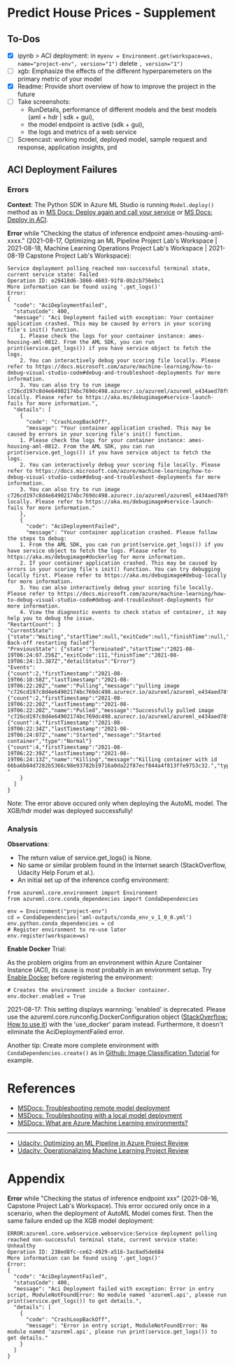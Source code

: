 # Predict House Prices - Supplement
## To-Dos
- [x] ipynb > ACI deployment: in `myenv = Environment.get(workspace=ws, name="project-env", version="1")` delete `, version="1")`
- [ ] xgb: Emphasize the effects of the different hyperparemeters on the primary metric of your model
- [x] Readme: Provide short overview of how to improve the project in the future
- [ ] Take screenshots: 
  - RunDetails, performance of different models and the best models (aml + hdr | sdk + gui), 
  - the model endpoint is active (sdk + gui), 
  - the logs and metrics of a web service
- [ ] Screencast: working model, deployed model, sample request and response, application insights, prd

## ACI Deployment Failures
### Errors
**Context**: The Python SDK in Azure ML Studio is running `Model.deploy()` method as in [MS Docs: Deploy again and call your service](https://docs.microsoft.com/en-us/azure/machine-learning/how-to-deploy-and-where?tabs=python#deploy-again-and-call-your-service) or [MS Docs: Deploy in ACI](https://docs.microsoft.com/en-us/azure/machine-learning/tutorial-deploy-models-with-aml#deploy-in-aci).

**Error** while "Checking the status of inference endpoint ames-housing-aml-xxxx." (2021-08-17, Optimizing an ML Pipeline Project Lab's Workspace | 2021-08-18, Machine Learning Operations Project Lab's Workspace | 2021-08-19 Capstone Project Lab's Workspace):

```
Service deployment polling reached non-successful terminal state, current service state: Failed
Operation ID: e29418d6-3866-4603-91f8-0b2cb756ebc1
More information can be found using '.get_logs()'
Error:
{
  "code": "AciDeploymentFailed",
  "statusCode": 400,
  "message": "Aci Deployment failed with exception: Your container application crashed. This may be caused by errors in your scoring file's init() function.
	1. Please check the logs for your container instance: ames-housing-aml-0812. From the AML SDK, you can run print(service.get_logs()) if you have service object to fetch the logs.
	2. You can interactively debug your scoring file locally. Please refer to https://docs.microsoft.com/azure/machine-learning/how-to-debug-visual-studio-code#debug-and-troubleshoot-deployments for more information.
	3. You can also try to run image c726cd197c8d4e64902174bc769dc498.azurecr.io/azureml/azureml_e434aed78f9426216c7e0e89c0851446 locally. Please refer to https://aka.ms/debugimage#service-launch-fails for more information.",
  "details": [
    {
      "code": "CrashLoopBackOff",
      "message": "Your container application crashed. This may be caused by errors in your scoring file's init() function.
	1. Please check the logs for your container instance: ames-housing-aml-0812. From the AML SDK, you can run print(service.get_logs()) if you have service object to fetch the logs.
	2. You can interactively debug your scoring file locally. Please refer to https://docs.microsoft.com/azure/machine-learning/how-to-debug-visual-studio-code#debug-and-troubleshoot-deployments for more information.
	3. You can also try to run image c726cd197c8d4e64902174bc769dc498.azurecr.io/azureml/azureml_e434aed78f9426216c7e0e89c0851446 locally. Please refer to https://aka.ms/debugimage#service-launch-fails for more information."
    },
    {
      "code": "AciDeploymentFailed",
      "message": "Your container application crashed. Please follow the steps to debug:
	1. From the AML SDK, you can run print(service.get_logs()) if you have service object to fetch the logs. Please refer to https://aka.ms/debugimage#dockerlog for more information.
	2. If your container application crashed. This may be caused by errors in your scoring file's init() function. You can try debugging locally first. Please refer to https://aka.ms/debugimage#debug-locally for more information.
	3. You can also interactively debug your scoring file locally. Please refer to https://docs.microsoft.com/azure/machine-learning/how-to-debug-visual-studio-code#debug-and-troubleshoot-deployments for more information.
	4. View the diagnostic events to check status of container, it may help you to debug the issue.
"RestartCount": 3
"CurrentState": {"state":"Waiting","startTime":null,"exitCode":null,"finishTime":null,"detailStatus":"CrashLoopBackOff: Back-off restarting failed"}
"PreviousState": {"state":"Terminated","startTime":"2021-08-19T06:24:07.256Z","exitCode":111,"finishTime":"2021-08-19T06:24:13.387Z","detailStatus":"Error"}
"Events":
{"count":2,"firstTimestamp":"2021-08-19T06:18:58Z","lastTimestamp":"2021-08-19T06:22:20Z","name":"Pulling","message":"pulling image "c726cd197c8d4e64902174bc769dc498.azurecr.io/azureml/azureml_e434aed78f9426216c7e0e89c0851446@sha256:f108f3922cd028c69f1560739e46003bcf3560a181056de8621ed8ec237a3057"","type":"Normal"}
{"count":2,"firstTimestamp":"2021-08-19T06:22:20Z","lastTimestamp":"2021-08-19T06:22:20Z","name":"Pulled","message":"Successfully pulled image "c726cd197c8d4e64902174bc769dc498.azurecr.io/azureml/azureml_e434aed78f9426216c7e0e89c0851446@sha256:f108f3922cd028c69f1560739e46003bcf3560a181056de8621ed8ec237a3057"","type":"Normal"}
{"count":4,"firstTimestamp":"2021-08-19T06:22:34Z","lastTimestamp":"2021-08-19T06:24:07Z","name":"Started","message":"Started container","type":"Normal"}
{"count":4,"firstTimestamp":"2021-08-19T06:22:39Z","lastTimestamp":"2021-08-19T06:24:13Z","name":"Killing","message":"Killing container with id 66ba6b84d7282b5366c98e93782b19716a0da22f87ecf844a4f813ffe9753c32.","type":"Normal"}
"
    }
  ]
}
```

Note: The error above occured only when deploying the AutoML model. The XGB/hdr model was deployed successfully!

### Analysis
**Observations**:
+ The return value of service.get_logs() is None.
+ No same or similar problem found in the Internet search (StackOverflow, Udacity Help Forum et al.).
+ An initial set up of the inference config environment:

```
from azureml.core.environment import Environment
from azureml.core.conda_dependencies import CondaDependencies

env = Environment("project-env")
cd = CondaDependencies('aml-outputs/conda_env_v_1_0_0.yml')
env.python.conda_dependencies = cd
# Register environment to re-use later
env.register(workspace=ws)
```

**Enable Docker** Trial: 

As the problem origins from an environment within Azure Container Instance (ACI), its cause is most probably in an environment setup. Try [Enable Docker](https://docs.microsoft.com/en-us/azure/machine-learning/how-to-use-environments#enable-docker) before registering the environment:

```
# Creates the environment inside a Docker container.
env.docker.enabled = True
```

2021-08-17: This setting displays warnning: 'enabled' is deprecated. Please use the azureml.core.runconfig.DockerConfiguration object ([StackOverflow: How to use it](https://stackoverflow.com/questions/67387249/how-to-use-azureml-core-runconfig-dockerconfiguration-class-in-azureml-core-envi)) with the 'use_docker' param instead. Furthermore, it doesn't eliminate the AciDeploymentFailed error.

Another tip: Create more complete environment with `CondaDependencies.create()` as in [Github: Image Classification Tutorial](https://github.com/Azure/MachineLearningNotebooks/tree/master/tutorials/image-classification-mnist-data) for example.


# References
+ [MSDocs: Troubleshooting remote model deployment](https://docs.microsoft.com/en-us/azure/machine-learning/how-to-troubleshoot-deployment?tabs=python)
+ [MSDocs: Troubleshooting with a local model deployment](https://docs.microsoft.com/en-us/azure/machine-learning/how-to-troubleshoot-deployment-local)
+ [MSDocs: What are Azure Machine Learning environments?](https://docs.microsoft.com/en-us/azure/machine-learning/concept-environments)
---
+ [Udacity: Optimizing an ML Pipeline in Azure Project Review](https://review.udacity.com/#!/reviews/3017477)
+ [Udacity: Operationalizing Machine Learning Project Review](https://review.udacity.com/#!/reviews/3053642)

# Appendix

**Error** while "Checking the status of inference endpoint xxx" (2021-08-16, Capstone Project Lab's Workspace). This error occured only once in a scenario, when the deployment of AutoML Model comes first. Then the same failure ended up the XGB model deployment:

```
ERROR:azureml.core.webservice.webservice:Service deployment polling reached non-successful terminal state, current service state: Unhealthy
Operation ID: 238ed8fc-ce62-4929-a516-3ac8ad5de684
More information can be found using '.get_logs()'
Error:
{
  "code": "AciDeploymentFailed",
  "statusCode": 400,
  "message": "Aci Deployment failed with exception: Error in entry script, ModuleNotFoundError: No module named 'azureml.api', please run print(service.get_logs()) to get details.",
  "details": [
    {
      "code": "CrashLoopBackOff",
      "message": "Error in entry script, ModuleNotFoundError: No module named 'azureml.api', please run print(service.get_logs()) to get details."
    }
  ]
}
```
